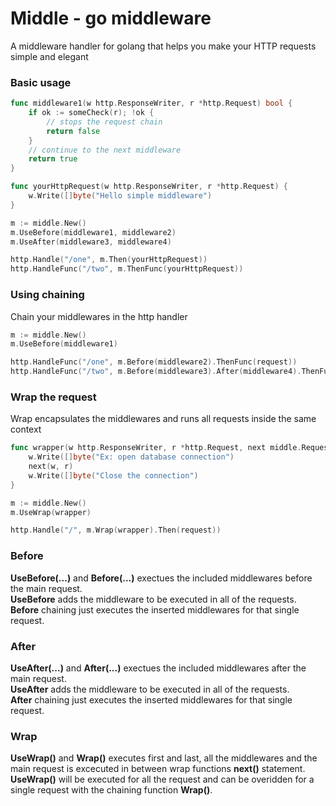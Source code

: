 # Middle - go middleware
A middleware handler for golang that helps you make your HTTP requests simple and elegant

### Basic usage
```go
func middleware1(w http.ResponseWriter, r *http.Request) bool {
    if ok := someCheck(r); !ok {
        // stops the request chain
        return false
    }
    // continue to the next middleware
    return true
}

func yourHttpRequest(w http.ResponseWriter, r *http.Request) {
    w.Write([]byte("Hello simple middleware")
}

m := middle.New()
m.UseBefore(middleware1, middleware2)
m.UseAfter(middleware3, middleware4)

http.Handle("/one", m.Then(yourHttpRequest))
http.HandleFunc("/two", m.ThenFunc(yourHttpRequest))
```

### Using chaining
Chain your middlewares in the http handler
```go
m := middle.New()
m.UseBefore(middleware1)

http.HandleFunc("/one", m.Before(middleware2).ThenFunc(request))
http.HandleFunc("/two", m.Before(middleware3).After(middleware4).ThenFunc(request))
```

### Wrap the request
Wrap encapsulates the middlewares and runs all requests inside the same context
```go
func wrapper(w http.ResponseWriter, r *http.Request, next middle.Request) {
    w.Write([]byte("Ex: open database connection")
    next(w, r)
    w.Write([]byte("Close the connection")
}

m := middle.New()
m.UseWrap(wrapper)

http.Handle("/", m.Wrap(wrapper).Then(request))
```
### Before
**UseBefore(...)** and **Before(...)** exectues the included middlewares before the main request.  
**UseBefore** adds the middleware to be executed in all of the requests.  
**Before** chaining just executes the inserted middlewares for that single request.

### After
**UseAfter(...)** and **After(...)** exectues the included middlewares after the main request.  
**UseAfter** adds the middleware to be executed in all of the requests.  
**After** chaining just executes the inserted middlewares for that single request.

### Wrap
**UseWrap()** and **Wrap()** executes first and last, all the middlewares and the main request is excecuted in between wrap functions **next()** statement.  
**UseWrap()** will be executed for all the request and can be overidden for a single request with the chaining function **Wrap()**.